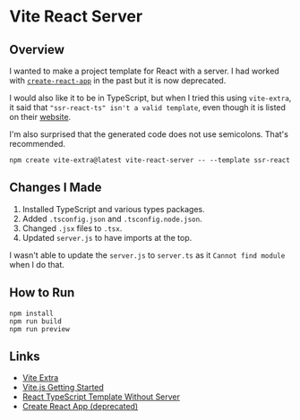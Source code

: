 # Vite React Server

## Overview

I wanted to make a project template for React with a server.  I had worked with [`create-react-app`](https://create-react-app.dev/) in the past but it is now deprecated.

I would also like it to be in TypeScript, but when I tried this using `vite-extra`, it said that `"ssr-react-ts" isn't a valid template`, even though it is listed on their [website](https://github.com/bluwy/create-vite-extra/tree/master?tab=readme-ov-file#scaffolding-your-first-vite-project).

I'm also surprised that the generated code does not use semicolons.  That's recommended.

```
npm create vite-extra@latest vite-react-server -- --template ssr-react
```

## Changes I Made

1. Installed TypeScript and various types packages.
2. Added `.tsconfig.json` and `.tsconfig.node.json`.
3. Changed `.jsx` files to `.tsx`.
4. Updated `server.js` to have imports at the top.

I wasn't able to update the `server.js` to `server.ts` as it `Cannot find module` when I do that.

## How to Run

```
npm install
npm run build
npm run preview
```

## Links

* [Vite Extra](https://github.com/bluwy/create-vite-extra/tree/master?tab=readme-ov-file#scaffolding-your-first-vite-project)
* [Vite.js Getting Started](https://vitejs.dev/guide/#scaffolding-your-first-vite-project)
* [React TypeScript Template Without Server](https://github.com/vitejs/vite/tree/main/packages/create-vite/template-react-ts)
* [Create React App (deprecated)](https://create-react-app.dev/docs/getting-started)
